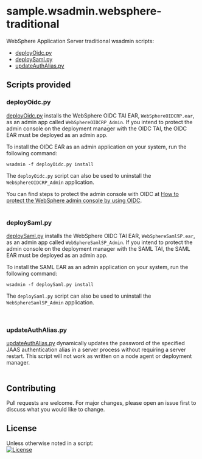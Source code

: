 # sample.wsadmin.websphere-traditional
WebSphere Application Server traditional wsadmin scripts:

- [deployOidc.py](https://github.com/WASdev/sample.wsadmin.websphere-traditional/blob/master/deployOidc.py)
- [deploySaml.py](https://github.com/WASdev/sample.wsadmin.websphere-traditional/blob/master/deploySaml.py)
- [updateAuthAlias.py](https://github.com/WASdev/sample.wsadmin.websphere-traditional/blob/master/updateAuthAlias.py)

## Scripts provided


### deployOidc.py
[deployOidc.py](https://github.com/WASdev/sample.wsadmin.websphere-traditional/blob/master/deployOidc.py) installs the WebSphere OIDC TAI EAR, `WebSphereOIDCRP.ear`, as an admin app called `WebSphereOIDCRP_Admin`.
If you intend to protect the admin console on the deployment manager with the OIDC TAI, the OIDC EAR must be deployed as an admin app.

To install the OIDC EAR as an admin application on your system, run the following command:

```
wsadmin -f deployOidc.py install
```

The `deployOidc.py` script can also be used to uninstall the `WebSphereOIDCRP_Admin` application.

You can find steps to protect the admin console with OIDC at [How to protect the WebSphere admin console by using OIDC](https://www.ibm.com/support/pages/node/7057023).
<br/>
<br/>

### deploySaml.py
[deploySaml.py](https://github.com/WASdev/sample.wsadmin.websphere-traditional/blob/master/deploySaml.py) installs the WebSphere OIDC TAI EAR, `WebSphereSamlSP.ear`, as an admin app called `WebSphereSamlSP_Admin`.
If you intend to protect the admin console on the deployment manager with the SAML TAI, the SAML EAR must be deployed as an admin app.

To install the SAML EAR as an admin application on your system, run the following command:

```
wsadmin -f deploySaml.py install
```

The `deploySaml.py` script can also be used to uninstall the `WebSphereSamlSP_Admin` application.
<!-- You can find steps to protect the admin console with OIDC at [How to protect the WebSphere admin console by using OIDC](https://www.ibm.com/support/pages/node/7057023). -->
<br/>

### updateAuthAlias.py
[updateAuthAlias.py](https://github.com/WASdev/sample.wsadmin.websphere-traditional/blob/master/updateAuthAlias.py) dynamically updates the password of the specified JAAS authentication alias in a server process without requiring a server restart.  This script will not work as written on a node agent or deployment manager.
<br/>
<br/>

## Contributing
Pull requests are welcome. For major changes, please open an issue first to discuss what you would like to change.

## License
Unless otherwise noted in a script:<br/>
[![License](https://img.shields.io/badge/License-Apache_2.0-blue.svg)](https://www.apache.org/licenses/LICENSE-2.0)
